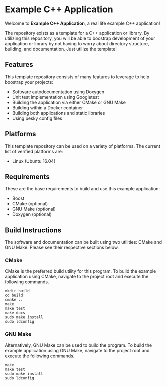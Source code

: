 # Example C++ Application

Welcome to **Example C++ Application**, a real life example C++ application!

The repository exists as a template for a C++ application or library. By utilizing this repository, you will be able to boostrap development of your application or library by not having to worry about directory structure, building, and documentation. Just utilize the template!

## Features

This template repository consists of many features to leverage to help boostrap your projects:

* Software autodocumentation using Doxygen
* Unit test implementation using Googletest
* Building the application via either CMake or GNU Make
* Building within a Docker container
* Building both applications and static libraries
* Using pesky config files

## Platforms

This template repository can be used on a variety of platforms. The current list of verified platforms are:

* Linux (Ubuntu 16.04)

## Requirements

These are the base requirements to build and use this example application:

* Boost
* CMake (optional)
* GNU Make (optional)
* Doxygen (optional)

## Build Instructions

The software and documentation can be built using two utilities: CMake and GNU Make. Please see their respective sections below.

### CMake

CMake is the preferred build utility for this program. To build the example application using CMake, navigate to the project root and execute the following commands.

```
mkdir build
cd build
cmake ..
make
make test
make docs
sudo make install
sudo ldconfig
```

### GNU Make

Alternatively, GNU Make can be used to build the program. To build the example application using GNU Make, navigate to the project root and execute the following commands.

```
make
make test
sudo make install
sudo ldconfig
```
